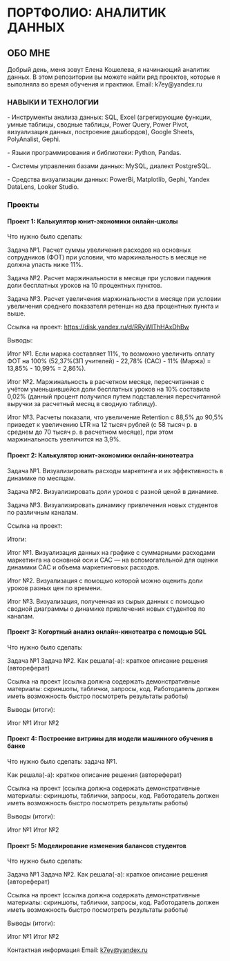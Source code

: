 <h1>ПОРТФОЛИО: АНАЛИТИК ДАННЫХ</h1>
<h2>ОБО МНЕ </h2>
Добрый день, меня зовут Елена Кошелева, я начинающий аналитик данных.
В этом репозитории вы можете найти ряд проектов, которые я выполняла во время обучения и практики. Email: k7ey@yandex.ru

<h3>НАВЫКИ И ТЕХНОЛОГИИ</h3>
<p>- Инструменты анализа данных: SQL, Excel (агрегирующие функции, умные таблицы, сводные таблицы, Power Query, Power Pivot, визуализация данных, построение дашбордов), Google Sheets, PolyAnalist, Gephi.
<p>- Языки программирования и библиотеки: Python, Pandas.
<p>- Системы управления базами данных: MySQL, диалект PostgreSQL.
<p>- Средства визуализации данных: PowerBi, Matplotlib, Gephi, Yandex DataLens, Looker Studio.

### Проекты

#### Проект 1: Калькулятор юнит-экономики онлайн-школы

Что нужно было сделать:

Задача №1.
Расчет суммы увеличения расходов на основных сотрудников (ФОТ) при условии, что маржинальность в месяце не должна упасть ниже 11%.

Задача №2.
Расчет маржинальности в месяце при условии падения доли бесплатных уроков на 10 процентных пунктов.

Задача №3.
Расчет увеличения маржинальности в месяце при условии увеличения среднего показателя ретеншн на два процентных пункта и выше.

Ссылка на проект: https://disk.yandex.ru/d/RRyWIThHAxDhBw 
<p> Выводы:

<p> Итог №1. Если маржа составляет 11%, то возможно увеличить оплату ФОТ  на 100% (52,37%(ЗП учителей) - 22,78% (САС) - 11% (Маржа) = 13,85% - 10,99% = 2,86%).
<p> Итог №2. Маржинальность в расчетном месяце, пересчитанная с учётом уменьшившейся доли бесплатных уроков на 10% составила 0,02% (данный процент получился путем подставления пересчитанной выручки за расчетный месяц в сводную таблицу). 
<p> Итог №3. Расчеты показали, что увеличение Retention c 88,5% до 90,5% приведет к увеличению LTR на 12 тысяч рублей (с 58 тысяч р. в среднем до 70 тысяч р. в расчетном месяце), при этом маржинальность увеличится на 3,9%.

#### Проект 2: Калькулятор юнит-экономики онлайн-кинотеатра

<p> Задача №1. Визуализировать расходы маркетинга и их эффективность в динамике по месяцам.
<p> Задача №2. Визуализировать доли уроков с разной ценой в динамике.
<p> Задача №3. Визуализировать динамику привлечения новых студентов по различным каналам. 

<p> Ссылка на проект:
<p> Итоги:

<p> Итог №1. Визуализация данных на графике с суммарными расходами маркетинга на основной оси и CAC — на вспомогательной для оценки динамики CAC и объема маркетинговых расходов.
<p> Итог №2. Визуализация с помощью которой можно оценить доли уроков разных цен по времени.
<p> Итог №3. Визуализация, полученная из сырых данных с помощью сводной диаграммы о динамике привлечения новых студентов по каналам.


#### Проект 3: Когортный анализ онлайн-кинотеатра с помощью SQL

Что нужно было сделать:

Задача №1
Задача №2.
Как решала(-а): краткое описание решения (автореферат)

Ссылка на проект (ссылка должна содержать демонстративные материалы: скриншоты, таблички, запросы, код. Работодатель должен иметь возможность быстро посмотреть результаты работы)

Выводы (итоги):

Итог №1
Итог №2

#### Проект 4: Построение витрины для модели машинного обучения в банке

Что нужно было сделать: задача №1.

Как решала(-а): краткое описание решения (автореферат)

Ссылка на проект (ссылка должна содержать демонстративные материалы: скриншоты, таблички, запросы, код. Работодатель должен иметь возможность быстро посмотреть результаты работы)

Выводы (итоги):

Итог №1
Итог №2

#### Проект 5: Моделирование изменения балансов студентов

Что нужно было сделать:

Задача №1
Задача №2.
Как решала(-а): краткое описание решения (автореферат)

Ссылка на проект (ссылка должна содержать демонстративные материалы: скриншоты, таблички, запросы, код. Работодатель должен иметь возможность быстро посмотреть результаты работы)

Выводы (итоги):

Итог №1
Итог №2

Контактная информация
Email: k7ey@yandex.ru


  

<!---
Elena-DAS/Elena-DAS is a ✨ special ✨ repository because its `README.md` (this file) appears on your GitHub profile.
You can click the Preview link to take a look at your changes.
--->
